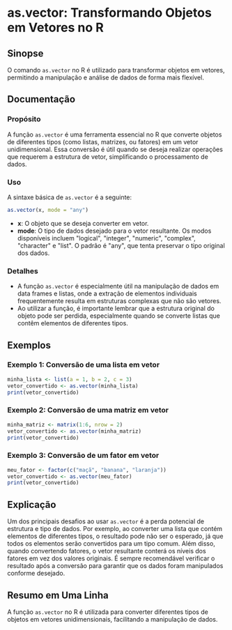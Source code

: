 <!--
Meta Description: # as.vector: Transformando Objetos em Vetores no R ## Sinopse O comando `as.vector` no R é utilizado para transformar objetos em vetores, permitindo a...
Meta Keywords: vector, que, dados, vetor, vetor_convertido
-->

# as.vector: Transformando Objetos em Vetores no R

## Sinopse
O comando `as.vector` no R é utilizado para transformar objetos em vetores, permitindo a manipulação e análise de dados de forma mais flexível.

## Documentação
### Propósito
A função `as.vector` é uma ferramenta essencial no R que converte objetos de diferentes tipos (como listas, matrizes, ou fatores) em um vetor unidimensional. Essa conversão é útil quando se deseja realizar operações que requerem a estrutura de vetor, simplificando o processamento de dados.

### Uso
A sintaxe básica de `as.vector` é a seguinte:

```R
as.vector(x, mode = "any")
```

- **x**: O objeto que se deseja converter em vetor.
- **mode**: O tipo de dados desejado para o vetor resultante. Os modos disponíveis incluem "logical", "integer", "numeric", "complex", "character" e "list". O padrão é "any", que tenta preservar o tipo original dos dados.

### Detalhes
- A função `as.vector` é especialmente útil na manipulação de dados em data frames e listas, onde a extração de elementos individuais frequentemente resulta em estruturas complexas que não são vetores.
- Ao utilizar a função, é importante lembrar que a estrutura original do objeto pode ser perdida, especialmente quando se converte listas que contêm elementos de diferentes tipos.

## Exemplos
### Exemplo 1: Conversão de uma lista em vetor
```R
minha_lista <- list(a = 1, b = 2, c = 3)
vetor_convertido <- as.vector(minha_lista)
print(vetor_convertido)
```

### Exemplo 2: Conversão de uma matriz em vetor
```R
minha_matriz <- matrix(1:6, nrow = 2)
vetor_convertido <- as.vector(minha_matriz)
print(vetor_convertido)
```

### Exemplo 3: Conversão de um fator em vetor
```R
meu_fator <- factor(c("maçã", "banana", "laranja"))
vetor_convertido <- as.vector(meu_fator)
print(vetor_convertido)
```

## Explicação
Um dos principais desafios ao usar `as.vector` é a perda potencial de estrutura e tipo de dados. Por exemplo, ao converter uma lista que contém elementos de diferentes tipos, o resultado pode não ser o esperado, já que todos os elementos serão convertidos para um tipo comum. Além disso, quando convertendo fatores, o vetor resultante conterá os níveis dos fatores em vez dos valores originais. É sempre recomendável verificar o resultado após a conversão para garantir que os dados foram manipulados conforme desejado.

## Resumo em Uma Linha
A função `as.vector` no R é utilizada para converter diferentes tipos de objetos em vetores unidimensionais, facilitando a manipulação de dados.